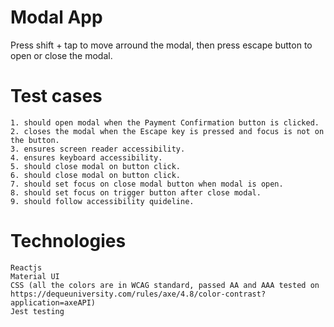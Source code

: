 # Modal App

Press shift + tap to move arround the modal, then press escape button to open or close the modal.

# Test cases

    1. should open modal when the Payment Confirmation button is clicked.
    2. closes the modal when the Escape key is pressed and focus is not on the button.
    3. ensures screen reader accessibility.
    4. ensures keyboard accessibility.
    5. should close modal on button click.
    6. should close modal on button click.
    7. should set focus on close modal button when modal is open.
    8. should set focus on trigger button after close modal.
    9. should follow accessibility quideline.

# Technologies

    Reactjs
    Material UI
    CSS (all the colors are in WCAG standard, passed AA and AAA tested on https://dequeuniversity.com/rules/axe/4.8/color-contrast?application=axeAPI)
    Jest testing
